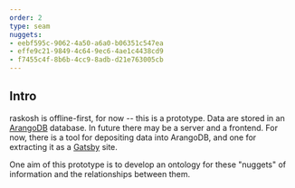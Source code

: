 ```yaml
---
order: 2
type: seam
nuggets:
- eebf595c-9062-4a50-a6a0-b06351c547ea
- effe9c21-9849-4c64-9ec6-4ae1c4438cd9
- f7455c4f-8b6b-4cc9-8adb-d21e763005cb
---
```


## Intro

raskosh is offline-first, for now -- this is a prototype. Data are stored in an [ArangoDB](https://github.com/arangodb/arangodb) database. In future there may be a server and a frontend. For now, there is a tool for depositing data into ArangoDB, and one for extracting it as a [Gatsby](https://www.gatsbyjs.com) site.

One aim of this prototype is to develop an ontology for these "nuggets" of information and the relationships between them.
